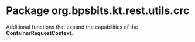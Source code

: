 # Package org.bpsbits.kt.rest.utils.crc

Additional functions that expand the capabilities of the **ContainerRequestContext**.
